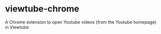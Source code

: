 # viewtube-chrome
A Chrome extension to open Youtube videos (from the Youtube homepage) in Viewtube
